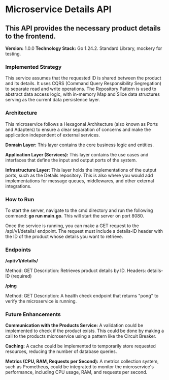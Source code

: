 # Microservice Details API

## This API provides the necessary product details to the frontend.

**Version:** 1.0.0
**Technology Stack:** Go 1.24.2. Standard Library, mockery for testing.

### Implemented Strategy

This service assumes that the requested ID is shared between the product and its details. It uses CQRS (Command Query Responsibility Segregation) to separate read and write operations. The Repository Pattern is used to abstract data access logic, with in-memory Map and Slice data structures serving as the current data persistence layer.

### Architecture

This microservice follows a Hexagonal Architecture (also known as Ports and Adapters) to ensure a clear separation of concerns and make the application independent of external services.

**Domain Layer:** This layer contains the core business logic and entities.

**Application Layer (Services):** This layer contains the use cases and interfaces that define the input and output ports of the system.

**Infrastructure Layer:** This layer holds the implementations of the output ports, such as the Details repository. This is also where you would add implementations for message queues, middlewares, and other external integrations.



### How to Run

To start the server, navigate to the cmd directory and run the following command: **go run main.go**. This will start the server on port 8080.

Once the service is running, you can make a GET request to the /api/v1/details/ endpoint. The request must include a details-ID header with the ID of the product whose details you want to retrieve.

### Endpoints

**/api/v1/details/**

Method: GET
Description: Retrieves product details by ID.
Headers: details-ID (required)

**/ping**

Method: GET
Description: A health check endpoint that returns "pong" to verify the microservice is running.

### Future Enhancements

**Communication with the Products Service:** A validation could be implemented to check if the product exists. This could be done by making a call to the products microservice using a pattern like the Circuit Breaker.

**Caching:** A cache could be implemented to temporarily store requested resources, reducing the number of database queries.

**Metrics (CPU, RAM, Requests per Second):** A metrics collection system, such as Prometheus, could be integrated to monitor the microservice's performance, including CPU usage, RAM, and requests per second.
